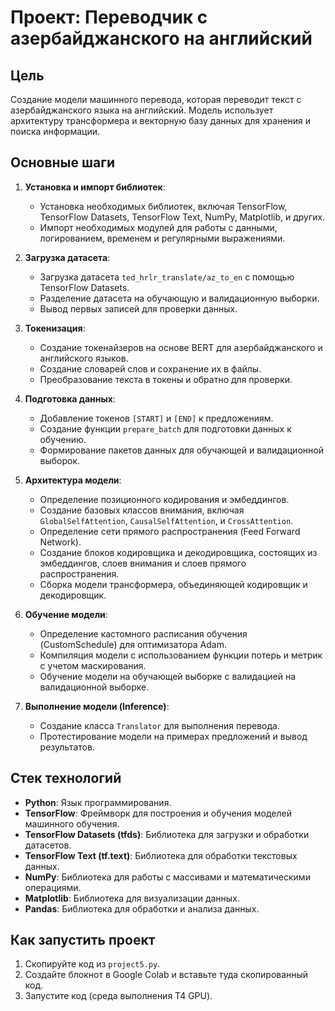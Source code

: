 # Проект: Переводчик с азербайджанского на английский

## Цель
Создание модели машинного перевода, которая переводит текст с азербайджанского языка на английский. Модель использует архитектуру трансформера и векторную базу данных для хранения и поиска информации.

## Основные шаги

1. **Установка и импорт библиотек**:
   - Установка необходимых библиотек, включая TensorFlow, TensorFlow Datasets, TensorFlow Text, NumPy, Matplotlib, и других.
   - Импорт необходимых модулей для работы с данными, логированием, временем и регулярными выражениями.

2. **Загрузка датасета**:
   - Загрузка датасета `ted_hrlr_translate/az_to_en` с помощью TensorFlow Datasets.
   - Разделение датасета на обучающую и валидационную выборки.
   - Вывод первых записей для проверки данных.

3. **Токенизация**:
   - Создание токенайзеров на основе BERT для азербайджанского и английского языков.
   - Создание словарей слов и сохранение их в файлы.
   - Преобразование текста в токены и обратно для проверки.

4. **Подготовка данных**:
   - Добавление токенов `[START]` и `[END]` к предложениям.
   - Создание функции `prepare_batch` для подготовки данных к обучению.
   - Формирование пакетов данных для обучающей и валидационной выборок.

5. **Архитектура модели**:
   - Определение позиционного кодирования и эмбеддингов.
   - Создание базовых классов внимания, включая `GlobalSelfAttention`, `CausalSelfAttention`, и `CrossAttention`.
   - Определение сети прямого распространения (Feed Forward Network).
   - Создание блоков кодировщика и декодировщика, состоящих из эмбеддингов, слоев внимания и слоев прямого распространения.
   - Сборка модели трансформера, объединяющей кодировщик и декодировщик.

6. **Обучение модели**:
   - Определение кастомного расписания обучения (CustomSchedule) для оптимизатора Adam.
   - Компиляция модели с использованием функции потерь и метрик с учетом маскирования.
   - Обучение модели на обучающей выборке с валидацией на валидационной выборке.

7. **Выполнение модели (Inference)**:
   - Создание класса `Translator` для выполнения перевода.
   - Протестирование модели на примерах предложений и вывод результатов.

## Стек технологий

- **Python**: Язык программирования.
- **TensorFlow**: Фреймворк для построения и обучения моделей машинного обучения.
- **TensorFlow Datasets (tfds)**: Библиотека для загрузки и обработки датасетов.
- **TensorFlow Text (tf.text)**: Библиотека для обработки текстовых данных.
- **NumPy**: Библиотека для работы с массивами и математическими операциями.
- **Matplotlib**: Библиотека для визуализации данных.
- **Pandas**: Библиотека для обработки и анализа данных.

## Как запустить проект

1. Скопируйте код из `project5.py`.
2. Создайте блокнот в Google Colab и вставьте туда скопированный код.
3. Запустите код (среда выполнения T4 GPU).